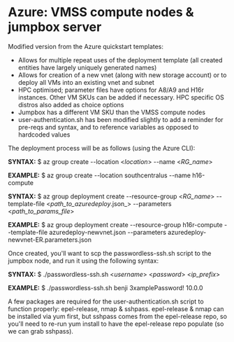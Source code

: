 # Azure: VMSS compute nodes & jumpbox server

Modified version from the Azure quickstart templates:

- Allows for multiple repeat uses of the deployment template (all created entities have largely uniquely generated names)
- Allows for creation of a new vnet (along with new storage account) or to deploy all VMs into an existing vnet and subnet
- HPC optimised; parameter files have options for A8/A9 and H16r instances. Other VM SKUs can be added if necessary. HPC specific OS distros also added as choice options
- Jumpbox has a different VM SKU than the VMSS compute nodes
- user-authentication.sh has been modified slightly to add a reminder for pre-reqs and syntax, and to reference variables as opposed to hardcoded values


The deployment process will be as follows (using the Azure CLI):
 
<b>SYNTAX:</b>        $ az group create --location <_location_> --name <_RG_name_>

<b>EXAMPLE:</b>       $ az group create --location southcentralus --name h16-compute

<b>SYNTAX:</b>        $ az group deployment create --resource-group <_RG_name_> --template-file <_path_to_azuredeploy_<vnet-option>.json_> --parameters <_path_to_params_file_>

<b>EXAMPLE:</b>       $ az group deployment create --resource-group h16r-compute --template-file azuredeploy-newvnet.json --parameters azuredeploy-newvnet-ER.parameters.json

Once created, you'll want to scp the passwordless-ssh.sh script to the jumpbox node, and run it using the following syntax:
 
<b>SYNTAX:</b>        $ ./passwordless-ssh.sh <_username_> <_password_> <_ip_prefix_>

<b>EXAMPLE:</b>       $ ./passwordless-ssh.sh benji 3xamplePassword! 10.0.0

A few packages are required for the user-authentication.sh script to function properly: epel-release, nmap & sshpass. epel-release & nmap can be installed via yum first, but sshpass comes from the epel-release repo, so you'll need to re-run yum install to have the epel-release repo populate (so we can grab sshpass).
